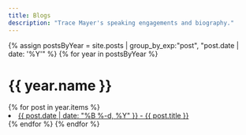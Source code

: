 ```yaml
---
title: Blogs
description: "Trace Mayer's speaking engagements and biography."
---
```


<div class="text-center">
	{% assign postsByYear = site.posts | group_by_exp:"post", "post.date | date: '%Y'" %}
	{% for year in postsByYear %}
  	<h1>{{ year.name }}</h1>
    {% for post in year.items %}
			<li><a href="{{site.baseurl}}{{ post.url }}"><span>{{ post.date | date: "%B %-d, %Y" }}</span> - {{ post.title }}</a></li>
		{% endfor %}
	{% endfor %}	 
</div>
